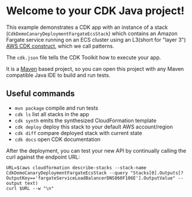 # Welcome to your CDK Java project!

This example demonstrates a CDK app with an instance of a stack (`CdkDemoCanaryDeploymentFargateEcsStack`)
which contains an Amazon Fargate service running on an ECS cluster using an L3(short for "layer 3") [AWS CDK construct](https://docs.aws.amazon.com/cdk/v2/guide/constructs.html), which we call patterns.

The `cdk.json` file tells the CDK Toolkit how to execute your app.

It is a [Maven](https://maven.apache.org/) based project, so you can open this project with any Maven compatible Java IDE to build and run tests.

## Useful commands

 * `mvn package`     compile and run tests
 * `cdk ls`          list all stacks in the app
 * `cdk synth`       emits the synthesized CloudFormation template
 * `cdk deploy`      deploy this stack to your default AWS account/region
 * `cdk diff`        compare deployed stack with current state
 * `cdk docs`        open CDK documentation



After the deployment, you can test your new API by continually calling the curl against the endpoint URL:

```
URL=$(aws cloudformation describe-stacks --stack-name CdkDemoCanaryDeploymentFargateEcsStack --query "Stacks[0].Outputs[?OutputKey=='fargateServiceLoadBalancerDNS860F106E'].OutputValue" --output text)
curl $URL --w "\n"

```